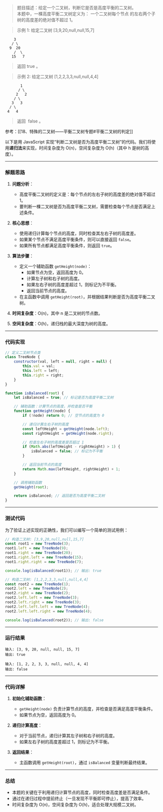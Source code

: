 
> 题目描述：给定一个二叉树，判断它是否是高度平衡的二叉树。  
> 本题中，一棵高度平衡二叉树定义为：
> 一个二叉树每个节点 的左右两个子树的高度差的绝对值不超过 1。

> 示例 1:
> 给定二叉树 [3,9,20,null,null,15,7]

```
    3
   / \
  9  20
    /  \
   15   7
```

> 返回 true 。

> 示例 2:
> 给定二叉树 [1,2,2,3,3,null,null,4,4]

```
       1
      / \
     2   2
    / \
   3   3
  / \
 4   4
```

> 返回  false 。

参考：[[18、特殊的二叉树——平衡二叉树专题#平衡二叉树的判定]]

以下是用 JavaScript 实现“判断二叉树是否为高度平衡二叉树”的代码。我们将使用**递归法**来实现，时间复杂度为 O(n)，空间复杂度为 O(h)（其中 h 是树的高度）。

---

### 解题思路

1. **问题分析**：
   - 高度平衡二叉树的定义是：每个节点的左右子树的高度差的绝对值不超过 1。
   - 要判断一棵二叉树是否为高度平衡二叉树，需要检查每个节点是否满足上述条件。

2. **核心思想**：
   - 使用递归计算每个节点的高度，同时检查其左右子树的高度差。
   - 如果某个节点不满足高度平衡条件，则可以直接返回 `false`。
   - 如果所有节点都满足高度平衡条件，则返回 `true`。

3. **算法步骤**：
   - 定义一个辅助函数 `getHeight(node)`：
     - 如果节点为空，返回高度为 0。
     - 计算左子树和右子树的高度。
     - 如果左右子树的高度差超过 1，则标记为不平衡。
     - 返回当前节点的高度。
   - 在主函数中调用 `getHeight(root)`，并根据结果判断是否为高度平衡二叉树。

4. **时间复杂度**：O(n)，其中 n 是二叉树的节点数。
5. **空间复杂度**：O(h)，递归栈的最大深度为树的高度。

---

### 代码实现

```javascript
// 定义二叉树节点类
class TreeNode {
    constructor(val, left = null, right = null) {
        this.val = val;
        this.left = left;
        this.right = right;
    }
}

function isBalanced(root) {
    let isBalanced = true; // 标记是否为高度平衡二叉树

    // 辅助函数：计算节点的高度，并检查是否平衡
    function getHeight(node) {
        if (!node) return 0; // 空节点的高度为 0

        // 递归计算左右子树的高度
        const leftHeight = getHeight(node.left);
        const rightHeight = getHeight(node.right);

        // 检查左右子树的高度差是否超过 1
        if (Math.abs(leftHeight - rightHeight) > 1) {
            isBalanced = false; // 标记为不平衡
        }

        // 返回当前节点的高度
        return Math.max(leftHeight, rightHeight) + 1;
    }

    // 调用辅助函数
    getHeight(root);

    return isBalanced; // 返回是否为高度平衡二叉树
}
```

---

### 测试代码

为了验证上述实现的正确性，我们可以编写一个简单的测试用例：

```javascript
// 构造二叉树: [3,9,20,null,null,15,7]
const root1 = new TreeNode(3);
root1.left = new TreeNode(9);
root1.right = new TreeNode(20);
root1.right.left = new TreeNode(15);
root1.right.right = new TreeNode(7);

console.log(isBalanced(root1)); // 输出: true

// 构造二叉树: [1,2,2,3,3,null,null,4,4]
const root2 = new TreeNode(1);
root2.left = new TreeNode(2);
root2.right = new TreeNode(2);
root2.left.left = new TreeNode(3);
root2.left.right = new TreeNode(3);
root2.left.left.left = new TreeNode(4);
root2.left.left.right = new TreeNode(4);

console.log(isBalanced(root2)); // 输出: false
```

---

### 运行结果
```plaintext
输入: [3, 9, 20, null, null, 15, 7]
输出: true
```

```plaintext
输入: [1, 2, 2, 3, 3, null, null, 4, 4]
输出: false
```

---

### 代码详解

1. **初始化辅助函数**：
   - `getHeight(node)` 负责计算节点的高度，并检查是否满足高度平衡条件。
   - 如果节点为空，返回高度为 0。

2. **递归计算高度**：
   - 对于当前节点，递归计算其左子树和右子树的高度。
   - 如果左右子树的高度差超过 1，则标记为不平衡。

3. **返回结果**：
   - 主函数调用 `getHeight(root)`，通过 `isBalanced` 变量判断最终结果。

---

### 总结

- 本题的关键在于利用递归计算节点的高度，同时检查高度差是否满足条件。
- 通过在递归过程中提前终止（一旦发现不平衡即可停止），提高了效率。
- 时间复杂度为 O(n)，空间复杂度为 O(h)，适合处理大规模二叉树。

